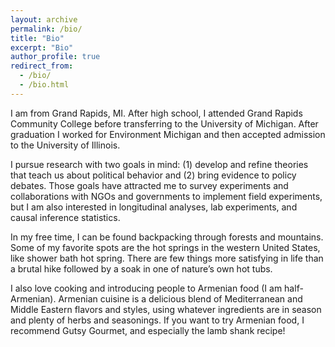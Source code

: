 ```yaml
---
layout: archive
permalink: /bio/
title: "Bio"
excerpt: "Bio"
author_profile: true
redirect_from: 
  - /bio/
  - /bio.html
---
```


I am from Grand Rapids, MI.  After high school, I attended Grand Rapids Community College before transferring to the University of Michigan.  After graduation I worked for Environment Michigan and then accepted admission to the University of Illinois.

I pursue research with two goals in mind: (1) develop and refine theories that teach us about political behavior and (2) bring evidence to policy debates.  Those goals have attracted me to survey experiments and collaborations with NGOs and governments to implement field experiments, but I am also interested in longitudinal analyses, lab experiments, and causal inference statistics.

In my free time, I can be found backpacking through forests and mountains.  Some of my favorite spots are the hot springs in the western United States, like shower bath hot spring.  There are few things more satisfying in life than a brutal hike followed by a soak in one of nature’s own hot tubs.

I also love cooking and introducing people to Armenian food (I am half-Armenian).  Armenian cuisine is a delicious blend of Mediterranean and Middle Eastern flavors and styles, using whatever ingredients are in season and plenty of herbs and seasonings.  If you want to try Armenian food, I recommend Gutsy Gourmet, and especially the lamb shank recipe!
